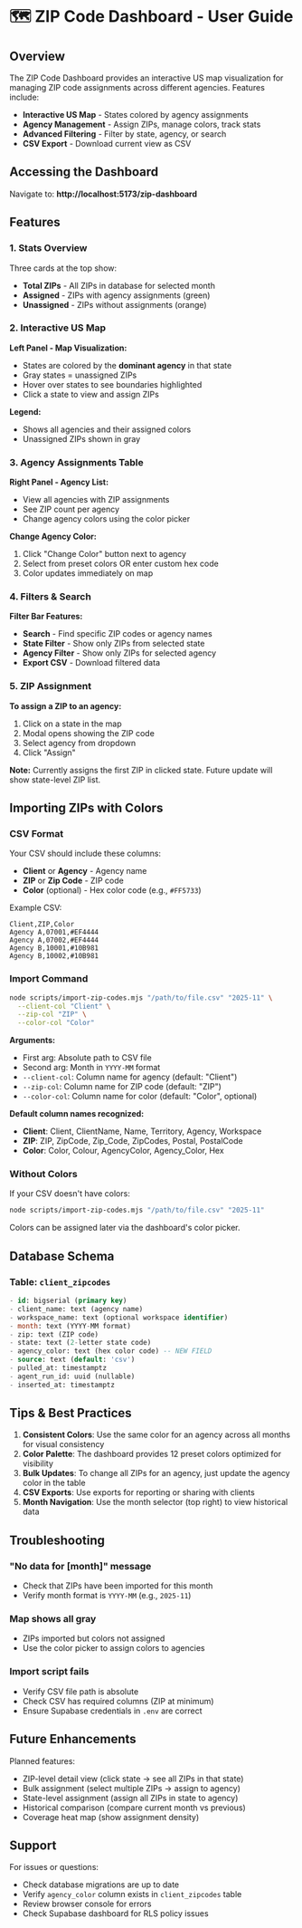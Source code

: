 # 🗺️ ZIP Code Dashboard - User Guide

## Overview

The ZIP Code Dashboard provides an interactive US map visualization for managing ZIP code assignments across different agencies. Features include:

- **Interactive US Map** - States colored by agency assignments
- **Agency Management** - Assign ZIPs, manage colors, track stats
- **Advanced Filtering** - Filter by state, agency, or search
- **CSV Export** - Download current view as CSV

## Accessing the Dashboard

Navigate to: **http://localhost:5173/zip-dashboard**

## Features

### 1. Stats Overview

Three cards at the top show:
- **Total ZIPs** - All ZIPs in database for selected month
- **Assigned** - ZIPs with agency assignments (green)
- **Unassigned** - ZIPs without assignments (orange)

### 2. Interactive US Map

**Left Panel - Map Visualization:**
- States are colored by the **dominant agency** in that state
- Gray states = unassigned ZIPs
- Hover over states to see boundaries highlighted
- Click a state to view and assign ZIPs

**Legend:**
- Shows all agencies and their assigned colors
- Unassigned ZIPs shown in gray

### 3. Agency Assignments Table

**Right Panel - Agency List:**
- View all agencies with ZIP assignments
- See ZIP count per agency
- Change agency colors using the color picker

**Change Agency Color:**
1. Click "Change Color" button next to agency
2. Select from preset colors OR enter custom hex code
3. Color updates immediately on map

### 4. Filters & Search

**Filter Bar Features:**
- **Search** - Find specific ZIP codes or agency names
- **State Filter** - Show only ZIPs from selected state
- **Agency Filter** - Show only ZIPs for selected agency
- **Export CSV** - Download filtered data

### 5. ZIP Assignment

**To assign a ZIP to an agency:**
1. Click on a state in the map
2. Modal opens showing the ZIP code
3. Select agency from dropdown
4. Click "Assign"

**Note:** Currently assigns the first ZIP in clicked state. Future update will show state-level ZIP list.

## Importing ZIPs with Colors

### CSV Format

Your CSV should include these columns:
- **Client** or **Agency** - Agency name
- **ZIP** or **Zip Code** - ZIP code
- **Color** (optional) - Hex color code (e.g., `#FF5733`)

Example CSV:
```csv
Client,ZIP,Color
Agency A,07001,#EF4444
Agency A,07002,#EF4444
Agency B,10001,#10B981
Agency B,10002,#10B981
```

### Import Command

```bash
node scripts/import-zip-codes.mjs "/path/to/file.csv" "2025-11" \
  --client-col "Client" \
  --zip-col "ZIP" \
  --color-col "Color"
```

**Arguments:**
- First arg: Absolute path to CSV file
- Second arg: Month in `YYYY-MM` format
- `--client-col`: Column name for agency (default: "Client")
- `--zip-col`: Column name for ZIP code (default: "ZIP")
- `--color-col`: Column name for color (default: "Color", optional)

**Default column names recognized:**
- **Client**: Client, ClientName, Name, Territory, Agency, Workspace
- **ZIP**: ZIP, ZipCode, Zip_Code, ZipCodes, Postal, PostalCode
- **Color**: Color, Colour, AgencyColor, Agency_Color, Hex

### Without Colors

If your CSV doesn't have colors:
```bash
node scripts/import-zip-codes.mjs "/path/to/file.csv" "2025-11"
```

Colors can be assigned later via the dashboard's color picker.

## Database Schema

### Table: `client_zipcodes`

```sql
- id: bigserial (primary key)
- client_name: text (agency name)
- workspace_name: text (optional workspace identifier)
- month: text (YYYY-MM format)
- zip: text (ZIP code)
- state: text (2-letter state code)
- agency_color: text (hex color code) -- NEW FIELD
- source: text (default: 'csv')
- pulled_at: timestamptz
- agent_run_id: uuid (nullable)
- inserted_at: timestamptz
```

## Tips & Best Practices

1. **Consistent Colors**: Use the same color for an agency across all months for visual consistency
2. **Color Palette**: The dashboard provides 12 preset colors optimized for visibility
3. **Bulk Updates**: To change all ZIPs for an agency, just update the agency color in the table
4. **CSV Exports**: Use exports for reporting or sharing with clients
5. **Month Navigation**: Use the month selector (top right) to view historical data

## Troubleshooting

### "No data for [month]" message
- Check that ZIPs have been imported for this month
- Verify month format is `YYYY-MM` (e.g., `2025-11`)

### Map shows all gray
- ZIPs imported but colors not assigned
- Use the color picker to assign colors to agencies

### Import script fails
- Verify CSV file path is absolute
- Check CSV has required columns (ZIP at minimum)
- Ensure Supabase credentials in `.env` are correct

## Future Enhancements

Planned features:
- ZIP-level detail view (click state → see all ZIPs in that state)
- Bulk assignment (select multiple ZIPs → assign to agency)
- State-level assignment (assign all ZIPs in state to agency)
- Historical comparison (compare current month vs previous)
- Coverage heat map (show assignment density)

## Support

For issues or questions:
- Check database migrations are up to date
- Verify `agency_color` column exists in `client_zipcodes` table
- Review browser console for errors
- Check Supabase dashboard for RLS policy issues
